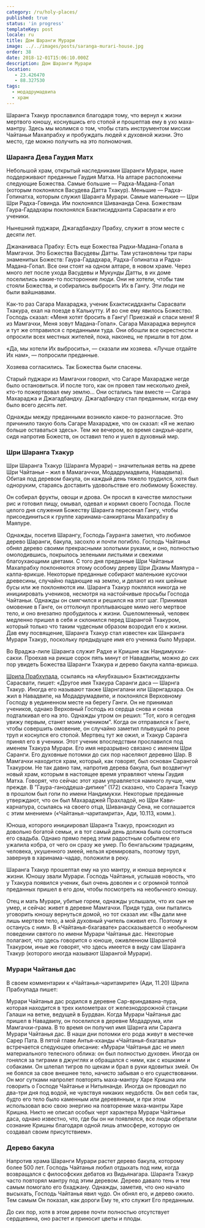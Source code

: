 ```yaml
---
category: /ru/holy-places/
published: true
status: 'in progress'
templateKey: post
locale: ru
title: Дом Шаранги Мурари
image: ../../images/posts/saranga-murari-house.jpg
order: 38
date: 2018-12-01T15:06:10.000Z
description: Дом Шаранги Мурари
location:
   - 23.426470
   - 88.327530
tags:
  - модадрумадвипа
  - храм
---
```


Шаранга Тхакур прославился благодаря тому, что вернул к жизни мертвого юношу, коснувшись его стопой и прошептав ему в ухо маха-мантру. Здесь мы молимся о том, чтобы стать инструментом миссии Чайтаньи Махапрабху и пробуждать людей к духовной жизни. Это место, где можно получить на это полномочия.

### Шаранга Дева Гаудия Матх
Небольшой храм, открытый наследниками Шаранги Мурари, ныне поддерживают преданные Гаудия Матха. На алтаре расположены следующие Божества. Самые большие — Радха-Мадана-Гопал (которым поклонялся Васудева Датта Тхакур). Меньшие — Радха-Гопинатха, которым служил Шаранга Мурари. Самые маленькие — Шри Шри Радха-Говинда. Им поклонялся Шивананда Сена. Божествам Гаура-Гададхары поклонялся Бхактисиддханта Сарасвати и его ученики.

Нынешний пуджари, Джагадбандху Прабху, служит в этом месте с десяти лет.

Джананиваса Прабху: Есть еще Божества Радхи-Мадана-Гопала в Мамгачхи. Это Божества Васудевы Датты. Там установлены три пары знаменитых Божеств: Гаура-Гададхара, Радха-Гопинатха и Радха-Мадана-Гопал. Все они стоят на одном алтаре, в новом храме. Через много лет после ухода Васудевы и Мукунды Датты, в их доме поселились какие-то посторонние люди. Они не хотели, чтобы там стояли Божества, и собирались выбросить Их в Гангу. Эти люди не были вайшнавами.

Как-то раз Сагара Махараджа, ученик Бхактисиддханты Сарасвати Тхакура, ехал на поезде в Калькутту. И во сне ему явилось Божество. Господь сказал: «Меня хотят бросить в Гангу! Приезжай и спаси меня! Я из Мамгачхи, Меня зовут Мадана-Гопал». Сагара Махараджа вернулся и тут же отправился с преданными туда. Они обошли все окрестности и опросили всех местных жителей, пока, наконец, не пришли в тот дом.

«Да, мы хотели Их выбросить», — сказали им хозяева. «Лучше отдайте Их нам», — попросили преданные.

Хозяева согласились. Так Божества были спасены.

Старый пуджари из Мамгачхи говорил, что Сагаре Махарадже негде было остановиться. И после того, как он провел там несколько дней, кто-то пожертвовал ему землю… Они остались там вместе — Сагара Махараджа и Джагадбандху. Джагадбандху стал преданным, когда ему было всего десять лет.

Однажды между преданными возникло какое-то разногласие. Это причинило такую боль Сагаре Махарадже, что он сказал: «Я не желаю больше оставаться здесь». Тем же вечером, во время сандхья-арати, сидя напротив Божеств, он оставил тело и ушел в духовный мир.

### Шри Шаранга Тхакур
Шри Шаранга Тхакур (Шаранга Мурари) – значительная ветвь на древе Шри Чайтаньи – жил в Мамагаччхи, Модадрумадвипа, Навадвипа). Обитая под деревом бакула, он каждый день тяжело трудился, хотя был одноруким, стараясь доставить удовольствие его любимому Божеству.

Он собирал фрукты, овощи и дрова. Он просил в качестве милостыни рис и готовил пищу, омывал, одевал и кормил своего Господа. После целого дня служения Божеству Шаранга пересекал Гангу, чтобы присоединиться к группе харинама-санкиртаны Махапрабху в Маяпуре.

Однажды, посетив Шарангу, Господь Гауранга заметил, что любимое дерево Шаранги, бакула, засохло и почти погибло. Господь Чайтанья обнял дерево своими прекрасными золотыми руками, и оно, полностью омолодившись, покрылось зелеными листьями и свежими благоухающими цветами. С того дня преданные Шри Чайтаньи Махапрабху поклоняются этому особому дереву Шри Дхамы Маяпура – калпа-врикше. Некоторые преданные собирают маленькие кусочки древесины, случайно падающие на землю, и делают из них шейные бусы или же поклоняются им.
Шаранга Тхакур поклялся никогда не инициировать учеников, несмотря на настойчивые просьбы Господа Чайтаньи. Однажды он смягчился и решился на этот шаг. Принимая омовение в Ганге, он оттолкнул проплывающее мимо него мертвое тело, и оно внезапно пробудилось к жизни. Ошеломленный, человек медленно пришел в себя и склонился перед Шарангой Тхакуром, который только что таким чудесным образом возродил его к жизни. Дав ему посвящение, Шаранга Тхакур стал известен как Шанранга Мурари Тхакур, поскольку предыдущее имя его ученика было Мурари.

Во Враджа-лиле Шаранга служит Радхе и Кришне как Нандимукхи-сакхи. Проехав на рикше сорок пять минут от Навадвипы, можно до сих пор увидеть Божества Шаранги Тхакура и дерево бакула калпа-врикша.

[Шрила Прабхупада](/ru/srila-prabhupada), ссылаясь на «Анубхашью» Бхактисиддханты Сарасвати, пишет: «Другое имя Тхакура Саранги даса — Шарнга Тхакур. Иногда его называют также Шарнгапани или Шарнгадхара. Он жил в Навадвипе, на Модадрумадвипе, и поклонялся Верховному Господу в уединенном месте на берегу Ганги. Он не принимал учеников, однако Верховный Господь из сердца снова и снова подталкивал его на это. Однажды утром он решил: ”Тот, кого я сегодня увижу первым, станет моим учеником”. Когда он отправился к Ганге, чтобы совершить омовение, он случайно заметил плывущий по реке труп и коснулся его стопой. Мертвец тут же ожил, и Тхакур Саранга принял его в ученики. Этот ученик впоследствии прославился под именем Тхакура Мурари. Его имя неразрывно связано с именем Шри Саранги. Его духовные потомки до сих пор населяют деревню Шар. В Мамгачхи находится храм, который, как говорят, был основан Сарангой Тхакуром. Не так давно там, напротив дерева бакула, был воздвигнут новый храм, которым в настоящее время управляют члены Гаудия Матха. Говорят, что сейчас этот храм управляется намного лучше, чем прежде. В ”Гаура-ганоддеша-дипике” (172) сказано, что Саранга Тхакур в прошлом был гопи по имени Нандимукхи. Некоторые преданные утверждают, что он был Махараджей Прахладой, но Шри Кави-карнапура, ссылаясь на своего отца, Шивананду Сена, не соглашается с этим мнением» («Чайтанья-чаритамрита», Ади, 10.113, комм.).

Юноша, которого инициировал Шаранга Тхакур, происходил из довольно богатой семьи, и в тот самый день должна была состояться его свадьба. Однако прямо перед этим радостным событием его ужалила кобра, от чего он сразу же умер. По бенгальским традициям, человека, укушенного змеей, нельзя кремировать, поэтому труп, завернув в харинама-чадар, положили в реку.

Шаранга Тхакур прошептал ему на ухо мантру, и юноша вернулся к жизни. Юношу звали Мурари. Господь Чайтанья, услышав новость, что у Тхакура появился ученик, был очень доволен и с огромной толпой преданных пришел в его дом, чтобы посмотреть на необычного юношу.

Отец и мать Мурари, убитые горем, однажды услышали, что их сын не умер, и сейчас живет в деревне Мамгачхи. Придя туда, они пытались уговорить юношу вернуться домой, но тот сказал им: «Вы дали мне лишь мертвое тело, а мой духовный учитель оживил его. Поэтому я останусь с ним».
В «Чайтанья-бхагавате» рассказывается о необычном поведении святого по имени Мурари Чайтанья дас. Некоторые полагают, что здесь говорится о юноше, оживленном Шарангой Тхакуром, иные же говорят, что здесь имеется в виду сам Шаранга Тхакур (которого иногда называют Шарангой Мурари).

### Мурари Чайтанья дас
В своем комментарии к «Чайтанья-чаритамрите» (Ади, 11.20) Шрила Прабхупада пишет:

Мурари Чайтанья дас родился в деревне Сар-вриндавана-пура, которая находится в трех километрах от железнодорожной станции Галаши на ветке, ведущей в Бурдван. Когда Мурари Чайтанья дас пришел в Навадвипу, он поселился в деревне Модадрума, или Мамгачхи-грама. В то время он получил имя Шарнга или Саранга Мурари Чайтанья дас. В наши дни потомки его рода живут в местечке Сарер Пата. В пятой главе Антья-кханды «Чайтанья-бхагаваты» встречается следующее описание: «Мурари Чайтанья дас не имел материального телесного облика: он был полностью духовен. Иногда он гонялся за тиграми в джунглях и обращался с ними, как с кошками и собаками. Он шлепал тигров по щекам и брал в руки ядовитых змей. Он не боялся за свое внешнее тело, начисто забывая о его существовании. Он мог сутками напролет повторять маха-мантру Харе Кришна или говорить о Господе Чайтанье и Нитьянанде. Иногда он проводил по два-три дня под водой, не чувствуя никаких неудобств. Он вел себя так, будто его тело было каменным или деревянным, и при этом использовал всю свою энергию на повторение маха-мантры Харе Кришна. Никто не описал особых черт характера Мурари Чайтаньи даса, однако известно, что, где бы он ни появлялся, все люди обретали сознание Кришны благодаря одной лишь атмосфере, которую он создавал своим присутствием».

### Дерево бакула
Напротив храма Шаранги Мурари растет дерево бакула, которому более 500 лет. Господь Чайтанья любил отдыхать под ним, когда возвращался с философских дебатов из Видьянагара. Шаранга Тхакур часто повторял мантру под этим деревом. Дерево давало тень и тем самым помогало его бхаджану. Однажды, заметив, что оно начало высыхать, Господь Чайтанья явил чудо. Он обнял его, и дерево ожило. Тем самым Он показал, как дороги Ему те, кто служит Его преданным.

До сих пор, хотя в этом дереве почти полностью отсутствует сердцевина, оно растет и приносит цветы и плоды.

<tbd locale="ru" url="mailto:haribol@mayapur.live"></tbd>
